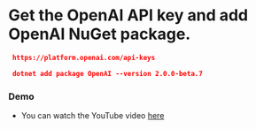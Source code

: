 # Get the OpenAI API key and add OpenAI NuGet package.
```json
 https://platform.openai.com/api-keys
```

```json
 dotnet add package OpenAI --version 2.0.0-beta.7
```

### Demo
- You can watch the YouTube video [here](https://youtu.be/3RIexkAYoCY "here")

